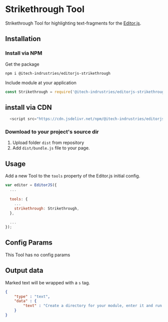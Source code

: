 # Strikethrough Tool

Strikethrough Tool for highlighting text-fragments for the [Editor.js](https://editorjs.io).

## Installation

### Install via NPM

Get the package

```shell
npm i @itech-indrustries/editorjs-strikethrough
```

Include module at your application

```javascript
const Strikethrough = require('@itech-indrustries/editorjs-strikethrough');
```

## install via CDN
```javascript
  <script src="https://cdn.jsdelivr.net/npm/@itech-indrustries/editorjs-strikethrough@latest"></script>
```

### Download to your project's source dir

1. Upload folder `dist` from repository
2. Add `dist/bundle.js` file to your page.

## Usage

Add a new Tool to the `tools` property of the Editor.js initial config.

```javascript
var editor = EditorJS({
  ...
  
  tools: {
    ...
    strikethrough: Strikethrough,
  },
  
  ...
});
```

## Config Params

This Tool has no config params

## Output data

Marked text will be wrapped with a `s` tag.

```json
{
    "type" : "text",
    "data" : {
        "text" : "Create a directory for your module, enter it and run <s>npm init</s> command."
    }
}
```
